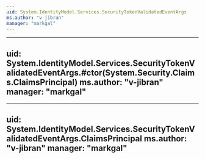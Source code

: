```yaml
---
uid: System.IdentityModel.Services.SecurityTokenValidatedEventArgs
ms.author: "v-jibran"
manager: "markgal"
---
```


---
uid: System.IdentityModel.Services.SecurityTokenValidatedEventArgs.#ctor(System.Security.Claims.ClaimsPrincipal)
ms.author: "v-jibran"
manager: "markgal"
---

---
uid: System.IdentityModel.Services.SecurityTokenValidatedEventArgs.ClaimsPrincipal
ms.author: "v-jibran"
manager: "markgal"
---
